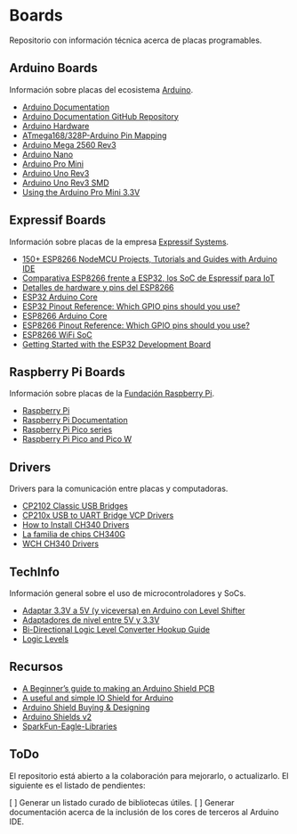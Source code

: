 # Boards

Repositorio con información técnica acerca de placas programables.

## Arduino Boards

Información sobre placas del ecosistema [Arduino](https://www.arduino.cc/).

- [Arduino Documentation](https://docs.arduino.cc/)
- [Arduino Documentation GitHub Repository](https://github.com/arduino/docs-content)
- [Arduino Hardware](https://docs.arduino.cc/hardware/)
- [ATmega168/328P-Arduino Pin Mapping](https://docs.arduino.cc/retired/hacking/hardware/PinMapping168/)
- [Arduino Mega 2560 Rev3](https://store.arduino.cc/products/arduino-mega-2560-rev3)
- [Arduino Nano](https://store.arduino.cc/products/arduino-nano)
- [Arduino Pro Mini](https://docs.arduino.cc/retired/boards/arduino-pro-mini/)
- [Arduino Uno Rev3](https://store.arduino.cc/products/arduino-uno-rev3)
- [Arduino Uno Rev3 SMD](https://store.arduino.cc/products/arduino-uno-rev3-smd)
- [Using the Arduino Pro Mini 3.3V](https://learn.sparkfun.com/tutorials/using-the-arduino-pro-mini-33v)

## Expressif Boards

Información sobre placas de la empresa [Expressif Systems](https://www.espressif.com/).

- [150+ ESP8266 NodeMCU Projects, Tutorials and Guides with Arduino IDE](https://randomnerdtutorials.com/projects-esp8266/)
- [Comparativa ESP8266 frente a ESP32, los SoC de Espressif para IoT](https://www.luisllamas.es/comparativa-esp8266-esp32/)
- [Detalles de hardware y pins del ESP8266](https://www.luisllamas.es/detalles-del-esp8266-diferencias-con-arduino/)
- [ESP32 Arduino Core](https://docs.espressif.com/projects/arduino-esp32/en/latest/index.html)
- [ESP32 Pinout Reference: Which GPIO pins should you use?](https://randomnerdtutorials.com/esp32-pinout-reference-gpios/)
- [ESP8266 Arduino Core](https://esp8266-arduino-spanish.readthedocs.io/es/latest/)
- [ESP8266 Pinout Reference: Which GPIO pins should you use?](https://randomnerdtutorials.com/esp8266-pinout-reference-gpios/)
- [ESP8266 WiFi SoC](https://www.espressif.com/en/products/socs/esp8266)
- [Getting Started with the ESP32 Development Board](https://randomnerdtutorials.com/getting-started-with-esp32/)

## Raspberry Pi Boards

Información sobre placas de la [Fundación Raspberry Pi](https://www.raspberrypi.org/).

- [Raspberry Pi](https://www.raspberrypi.com/)
- [Raspberry Pi Documentation](https://www.raspberrypi.com/documentation/pico-sdk/)
- [Raspberry Pi Pico series](https://www.raspberrypi.com/products/raspberry-pi-pico/)
- [Raspberry Pi Pico and Pico W](https://www.raspberrypi.com/documentation/microcontrollers/raspberry-pi-pico.html)

## Drivers

Drivers para la comunicación entre placas y computadoras.

- [CP2102 Classic USB Bridges](https://www.silabs.com/interface/usb-bridges/classic/device.cp2102)
- [CP210x USB to UART Bridge VCP Drivers](https://www.silabs.com/developers/usb-to-uart-bridge-vcp-drivers)
- [How to Install CH340 Drivers](https://learn.sparkfun.com/tutorials/how-to-install-ch340-drivers/all)
- [La familia de chips CH340G](https://www.prometec.net/ch340g/)
- [WCH CH340 Drivers](https://www.wch-ic.com/downloads/CH341SER_ZIP.html)

## TechInfo

Información general sobre el uso de microcontroladores y SoCs.

- [Adaptar 3.3V a 5V (y viceversa) en Arduino con Level Shifter](https://www.luisllamas.es/arduino-level-shifter/)
- [Adaptadores de nivel entre 5V y 3.3V](https://www.inventable.eu/2017/05/03/adaptadores-nivel-5v-3-3v/)
- [Bi-Directional Logic Level Converter Hookup Guide](https://learn.sparkfun.com/tutorials/bi-directional-logic-level-converter-hookup-guide/all)
- [Logic Levels](https://learn.sparkfun.com/tutorials/logic-levels)

## Recursos

- [A Beginner’s guide to making an Arduino Shield PCB](https://aaroneiche.com/2010/06/24/a-beginners-guide-to-making-an-arduino-shield-pcb/)
- [A useful and simple IO Shield for Arduino](https://www.open-electronics.org/a-useful-and-simple-io-shield-for-arduino/)
- [Arduino Shield Buying & Designing](https://www.autodesk.com/products/eagle/blog/arduino-shield-buying-designing/)
- [Arduino Shields v2](https://learn.sparkfun.com/tutorials/arduino-shields-v2)
- [SparkFun-Eagle-Libraries](https://github.com/sparkfun/SparkFun-Eagle-Libraries)

## ToDo

El repositorio está abierto a la colaboración para mejorarlo, o actualizarlo. El siguiente es el listado de pendientes:

[ ] Generar un listado curado de bibliotecas útiles.
[ ] Generar documentación acerca de la inclusión de los cores de terceros al Arduino IDE.